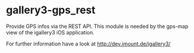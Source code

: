 gallery3-gps_rest
=================

Provide GPS infos via the REST API. This module is needed by the gps-map view of the igallery3 iOS application.

For further information have a look at http://dev.imount.de/igallery3/
